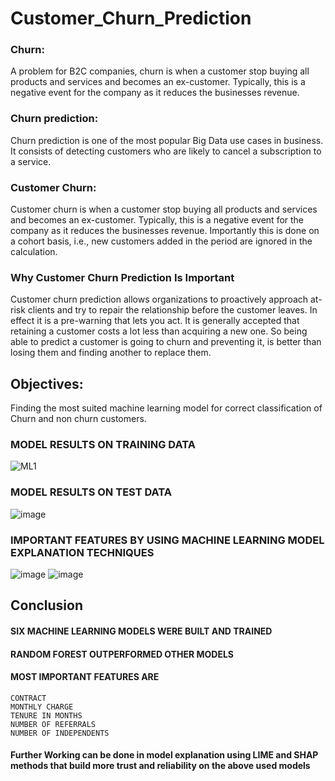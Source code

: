 # Customer_Churn_Prediction

### Churn:
A problem for B2C companies, churn is when a customer stop buying all products and services and becomes an ex-customer. Typically, this is a negative event for the company as it reduces the businesses revenue.

### Churn prediction:
Churn prediction is one of the most popular Big Data use cases in business. It consists of detecting customers who are likely to cancel a subscription to a service.

### Customer Churn:
Customer churn is when a customer stop buying all products and services and becomes an ex-customer. Typically, this is a negative event for the company as it reduces the businesses revenue. Importantly this is done on a cohort basis, i.e., new customers added in the period are ignored in the calculation.

### Why Customer Churn Prediction Is Important
Customer churn prediction allows organizations to proactively approach at-risk clients and try to repair the relationship before the customer leaves. In effect it is a pre-warning that lets you act. It is generally accepted that retaining a customer costs a lot less than acquiring a new one. So being able to predict a customer is going to churn and preventing it, is better than losing them and finding another to replace them.

## Objectives:
Finding the most suited machine learning model for correct classification of Churn and non churn customers.

### MODEL RESULTS ON TRAINING DATA
![ML1](https://user-images.githubusercontent.com/57452293/196788263-c555f1a4-aec8-4bbb-a756-ccbff74f94de.PNG)

### MODEL RESULTS ON TEST DATA
![image](https://user-images.githubusercontent.com/57452293/196788628-fab02a90-063b-4476-af01-0e5742b5167c.png)

### IMPORTANT FEATURES BY USING MACHINE LEARNING MODEL EXPLANATION TECHNIQUES
![image](https://user-images.githubusercontent.com/57452293/196788885-dca84043-28ec-43d3-8c00-2b6c23f61f21.png)
![image](https://user-images.githubusercontent.com/57452293/196789101-edcdce82-7446-4f31-a188-bfb00220f5d3.png)
## Conclusion
#### SIX MACHINE LEARNING MODELS WERE BUILT AND TRAINED

#### RANDOM FOREST OUTPERFORMED OTHER MODELS
#### MOST IMPORTANT FEATURES ARE
    CONTRACT
    MONTHLY CHARGE
    TENURE IN MONTHS
    NUMBER OF REFERRALS
    NUMBER OF INDEPENDENTS
#### Further Working can be done in model explanation using LIME and SHAP methods that build more trust and reliability on the above used models


